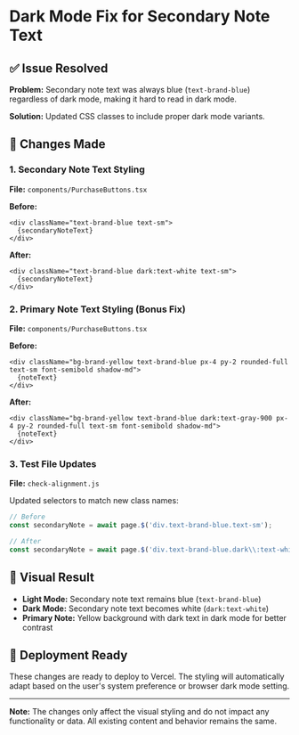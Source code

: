 # Dark Mode Fix for Secondary Note Text

## ✅ Issue Resolved

**Problem:** Secondary note text was always blue (`text-brand-blue`) regardless of dark mode, making it hard to read in dark mode.

**Solution:** Updated CSS classes to include proper dark mode variants.

## 🔧 Changes Made

### 1. Secondary Note Text Styling
**File:** `components/PurchaseButtons.tsx`

**Before:**
```tsx
<div className="text-brand-blue text-sm">
  {secondaryNoteText}
</div>
```

**After:**
```tsx
<div className="text-brand-blue dark:text-white text-sm">
  {secondaryNoteText}
</div>
```

### 2. Primary Note Text Styling (Bonus Fix)
**File:** `components/PurchaseButtons.tsx`

**Before:**
```tsx
<div className="bg-brand-yellow text-brand-blue px-4 py-2 rounded-full text-sm font-semibold shadow-md">
  {noteText}
</div>
```

**After:**
```tsx
<div className="bg-brand-yellow text-brand-blue dark:text-gray-900 px-4 py-2 rounded-full text-sm font-semibold shadow-md">
  {noteText}
</div>
```

### 3. Test File Updates
**File:** `check-alignment.js`

Updated selectors to match new class names:
```javascript
// Before
const secondaryNote = await page.$('div.text-brand-blue.text-sm');

// After  
const secondaryNote = await page.$('div.text-brand-blue.dark\\:text-white.text-sm');
```

## 🎨 Visual Result

- **Light Mode:** Secondary note text remains blue (`text-brand-blue`)
- **Dark Mode:** Secondary note text becomes white (`dark:text-white`)
- **Primary Note:** Yellow background with dark text in dark mode for better contrast

## 🚀 Deployment Ready

These changes are ready to deploy to Vercel. The styling will automatically adapt based on the user's system preference or browser dark mode setting.

---

**Note:** The changes only affect the visual styling and do not impact any functionality or data. All existing content and behavior remains the same.
